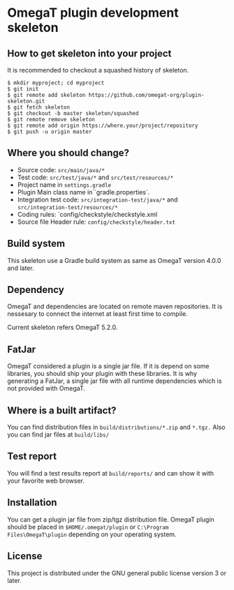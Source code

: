 # OmegaT plugin development skeleton

## How to get skeleton into your project

It is recommended to checkout a squashed history of skeleton.

```
$ mkdir myproject; cd myproject
$ git init
$ git remote add skeleton https://github.com/omegat-org/plugin-skeleton.git
$ git fetch skeleton
$ git checkout -b master skeleton/squashed
$ git remote remove skeleton
$ git remote add origin https://where.your/project/repository
$ git push -u origin master
```


## Where you should change?

- Source code: `src/main/java/*`
- Test code: `src/test/java/*` and `src/test/resources/*`
- Project name in `settings.gradle`
- Plugin Main class name in``gradle.properties`.
- Integration test code: `src/integration-test/java/*` and `src/integration-test/resources/*`
- Coding rules: `config/checkstyle/checkstyle.xml
- Source file Header rule: `config/checkstyle/header.txt`

## Build system

This skeleton use a Gradle build system as same as OmegaT version 4.0.0 and later.

## Dependency

OmegaT and dependencies are located on remote maven repositories.
It is nessesary to connect the internet at least first time to compile.

Current skeleton refers OmegaT 5.2.0.


## FatJar

OmegaT considered a plugin is a single jar file. If it is depend on some libraries, 
you should ship your plugin with these libraries.
It is why generating a FatJar, a single jar file with all runtime dependencies
which is not provided with OmegaT.

## Where is a built artifact?

You can find distribution files in `build/distributions/*.zip` and `*.tgz.`
Also you can find jar files at `build/libs/`

## Test report

You will find a test results report at `build/reports/` and can show it with your favorite web browser.

## Installation

You can get a plugin jar file from zip/tgz distribution file.
OmegaT plugin should be placed in `$HOME/.omegat/plugin` or `C:\Program Files\OmegaT\plugin`
depending on your operating system.

## License

This project is distributed under the GNU general public license version 3 or later.

